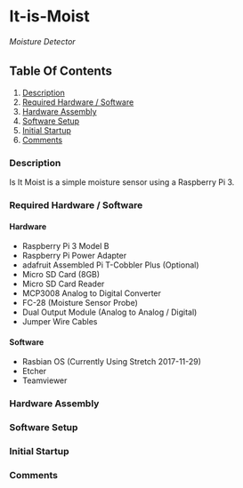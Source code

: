 # It-is-Moist
###### Moisture Detector

## Table Of Contents
1. [Description](#Description)
2. [Required Hardware / Software](#required-hardware-/-software)
3. [Hardware Assembly](#hardware-assembly)
4. [Software Setup](#software-setup)
5. [Initial Startup](#initial-startup)
6. [Comments](#comments)


### Description
Is It Moist is a simple moisture sensor using a Raspberry Pi 3.

### Required Hardware / Software
#### Hardware
* Raspberry Pi 3 Model B
* Raspberry Pi Power Adapter
* adafruit Assembled Pi T-Cobbler Plus (Optional)
* Micro SD Card (8GB)
* Micro SD Card Reader
* MCP3008 Analog to Digital Converter
* FC-28 (Moisture Sensor Probe)
* Dual Output Module (Analog to Analog / Digital)
* Jumper Wire Cables

#### Software
* Rasbian OS (Currently Using Stretch 2017-11-29)
* Etcher
* Teamviewer

### Hardware Assembly

### Software Setup

### Initial Startup

### Comments
